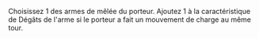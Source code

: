 Choisissez 1 des armes de mêlée du porteur. Ajoutez 1 à la caractéristique de Dégâts de l'arme si 
le porteur a fait un mouvement de charge au même tour.